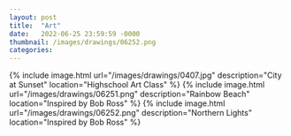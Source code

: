 ```yaml
---
layout: post
title:  "Art"
date:   2022-06-25 23:59:59 -0000
thumbnail: /images/drawings/06252.png
categories: 
---
```

{% include image.html url="/images/drawings/0407.jpg" description="City at Sunset" location="Highschool Art Class" %}
{% include image.html url="/images/drawings/06251.png" description="Rainbow Beach" location="Inspired by Bob Ross" %}
{% include image.html url="/images/drawings/06252.png" description="Northern Lights" location="Inspired by Bob Ross" %}
